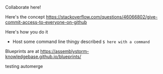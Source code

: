 Collaborate here!

Here's the concept
https://stackoverflow.com/questions/46066802/give-commit-access-to-everyone-on-github

Here's how you do it
* Host some command line thingy described `$ here with a command`

Blueprints are at
https://assemblystorm-knowledgebase.github.io/blueprints/


testing automerge

